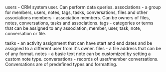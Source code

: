 

users - CRM system user. Can perform data queries.
associations - a group for members, users, notes, tags, tasks, conversations, files and other associations
members - association members. Can be owners of files, notes, conversations, tasks and associations.
tags - categories or terms that can be assigned to any association, member, user, task, note, conversation or file.

tasks - an activity assignment that can have start and end dates and be assigned to a different user from it's owner.
files - a file address that can be of any format.
notes - a basic text note can be customized by setting a custom note type.
conversations - records of user/member conversations. Conversations are of predefined types and formatting.